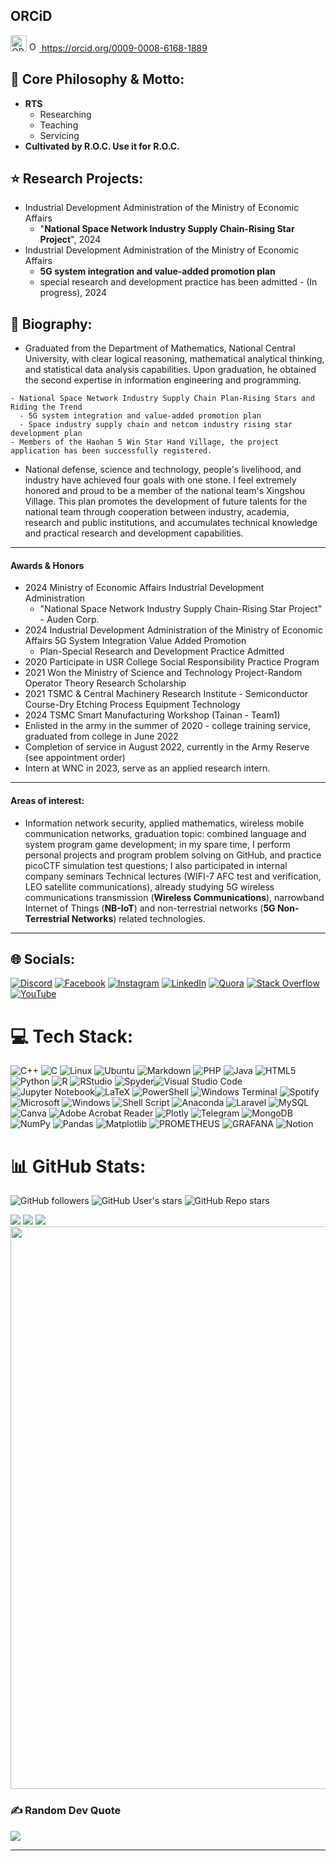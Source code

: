 ## ORCiD

<a href="https://orcid.org/0009-0008-6168-1889">
<a hex=#A6CE391>
<img alt="ORCiD logo" src="https://info.orcid.org/wp-content/uploads/2019/11/orcid_16x16.png" width="26" height="26" />
</a>

<a href="https://orcid.org/0009-0008-6168-1889">
<img alt="ORCID logo" src="https://info.orcid.org/wp-content/uploads/2019/11/orcid_16x16.png" width="16" height="16" />
https://orcid.org/0009-0008-6168-1889
</a>

## 🔰  **Core Philosophy & Motto**:
- **RTS**
  - Researching
  - Teaching
  - Servicing
- **Cultivated by R.O.C. Use it for R.O.C.**
## ⭐ **Research Projects**:
- Industrial Development Administration of the Ministry of Economic Affairs
  - "**National Space Network Industry Supply Chain-Rising Star Project**", 2024
- Industrial Development Administration of the Ministry of Economic Affairs
  - **5G system integration and value-added promotion plan**
  - special research and development practice has been admitted - (In progress), 2024

## 📌 **Biography**: 
- Graduated from the Department of Mathematics, National Central University, with clear logical reasoning, mathematical analytical thinking, and statistical data analysis capabilities. Upon graduation, he obtained the second expertise in information engineering and programming.
```
- National Space Network Industry Supply Chain Plan-Rising Stars and Riding the Trend
  - 5G system integration and value-added promotion plan
  - Space industry supply chain and netcom industry rising star development plan
- Members of the Haohan 5 Win Star Hand Village, the project application has been successfully registered.
```
- National defense, science and technology, people's livelihood, and industry have achieved four goals with one stone. I feel extremely honored and proud to be a member of the national team's Xingshou Village. This plan promotes the development of future talents for the national team through cooperation between industry, academia, research and public institutions, and accumulates technical knowledge and practical research and development capabilities.
------
#### Awards & Honors
- 2024 Ministry of Economic Affairs Industrial Development Administration
  - "National Space Network Industry Supply Chain-Rising Star Project" - Auden Corp.
- 2024 Industrial Development Administration of the Ministry of Economic Affairs 5G System Integration Value Added Promotion
  - Plan-Special Research and Development Practice Admitted
- 2020 Participate in USR College Social Responsibility Practice Program
- 2021 Won the Ministry of Science and Technology Project-Random Operator Theory Research Scholarship
- 2021 TSMC & Central Machinery Research Institute - Semiconductor Course-Dry Etching Process Equipment Technology
- 2024 TSMC Smart Manufacturing Workshop (Tainan - Team1)
- Enlisted in the army in the summer of 2020 - college training service, graduated from college in June 2022
- Completion of service in August 2022, currently in the Army Reserve (see appointment order)
- Intern at WNC in 2023, serve as an applied research intern.
------
#### Areas of interest: 
- Information network security, applied mathematics, wireless mobile communication networks, graduation topic: combined language and system program game development; in my spare time, I perform personal projects and program problem solving on GitHub, and practice picoCTF simulation test questions; I also participated in internal company seminars Technical lectures (WIFI-7 AFC test and verification, LEO satellite communications), already studying 5G wireless communications transmission (**Wireless Communications**), narrowband Internet of Things (**NB-IoT**) and non-terrestrial networks (**5G Non-Terrestrial Networks**) related technologies.

------
## 🌐 Socials:
[![Discord](https://img.shields.io/badge/Discord-%237289DA.svg?logo=discord&logoColor=white)](https://discord.gg/brian18088#7366) [![Facebook](https://img.shields.io/badge/Facebook-%231877F2.svg?logo=Facebook&logoColor=white)](https://www.facebook.com/brian.su.5648/) [![Instagram](https://img.shields.io/badge/Instagram-%23E4405F.svg?logo=Instagram&logoColor=white)](https://instagram.com/brian_su__) [![LinkedIn](https://img.shields.io/badge/LinkedIn-%230077B5.svg?logo=linkedin&logoColor=white)](https://www.linkedin.com/in/%E6%9F%8F%E7%91%9C-%E8%98%87-b6b875211/) [![Quora](https://img.shields.io/badge/Quora-%23B92B27.svg?logo=Quora&logoColor=white)](https://quora.com/profile/BrianSU) [![Stack Overflow](https://img.shields.io/badge/-Stackoverflow-FE7A16?logo=stack-overflow&logoColor=white)](https://stackoverflow.com/users/12910113/ncuma-brian)
[![YouTube](https://img.shields.io/badge/-Youtube-f44336?logo=Youtube&logoColor=white)](https://www.youtube.com/channel/UCF_YZdLPG_w6mLdoCi1Z-UQ)

# 💻 Tech Stack:
![C++](https://img.shields.io/badge/c++-%2300599C.svg?style=for-the-badge&logo=c%2B%2B&logoColor=white) ![C](https://img.shields.io/badge/c-%2300599C.svg?style=for-the-badge&logo=c&logoColor=white) ![Linux](https://img.shields.io/badge/Linux-FCC624?style=for-the-badge&logo=linux&logoColor=black) ![Ubuntu](https://img.shields.io/badge/Ubuntu-E95420?style=for-the-badge&logo=Ubuntu&logoColor=white)
![Markdown](https://img.shields.io/badge/markdown-%23000000.svg?style=for-the-badge&logo=markdown&logoColor=white) ![PHP](https://img.shields.io/badge/php-%23777BB4.svg?style=for-the-badge&logo=php&logoColor=white) ![Java](https://img.shields.io/badge/java-%23ED8B00.svg?style=for-the-badge&logo=java&logoColor=white) ![HTML5](https://img.shields.io/badge/html5-%23E34F26.svg?style=for-the-badge&logo=html5&logoColor=white) ![Python](https://img.shields.io/badge/python-3670A0?style=for-the-badge&logo=python&logoColor=ffdd54) ![R](https://img.shields.io/badge/r-%23276DC3.svg?style=for-the-badge&logo=r&logoColor=white) ![RStudio](https://img.shields.io/badge/RStudio-4285F4?style=for-the-badge&logo=rstudio&logoColor=white) ![Spyder](https://img.shields.io/badge/Spyder-838485?style=for-the-badge&logo=spyder%20ide&logoColor=maroon)![Visual Studio Code](https://img.shields.io/badge/Visual%20Studio%20Code-0078d7.svg?style=for-the-badge&logo=visual-studio-code&logoColor=white) ![Jupyter Notebook](https://img.shields.io/badge/jupyter-%23FA0F00.svg?style=for-the-badge&logo=jupyter&logoColor=white)![LaTeX](https://img.shields.io/badge/latex-%23008080.svg?style=for-the-badge&logo=latex&logoColor=white) ![PowerShell](https://img.shields.io/badge/PowerShell-%235391FE.svg?style=for-the-badge&logo=powershell&logoColor=white) ![Windows Terminal](https://img.shields.io/badge/Windows%20Terminal-%234D4D4D.svg?style=for-the-badge&logo=windows-terminal&logoColor=white) ![Spotify](https://img.shields.io/badge/Spotify-1ED760?style=for-the-badge&logo=spotify&logoColor=white) ![Microsoft](https://img.shields.io/badge/Microsoft-0078D4?style=for-the-badge&logo=microsoft&logoColor=white) ![Windows](https://img.shields.io/badge/Windows-0078D6?style=for-the-badge&logo=windows&logoColor=white)
![Shell Script](https://img.shields.io/badge/shell_script-%23121011.svg?style=for-the-badge&logo=gnu-bash&logoColor=white) 
![Anaconda](https://img.shields.io/badge/Anaconda-%2344A833.svg?style=for-the-badge&logo=anaconda&logoColor=white) ![Laravel](https://img.shields.io/badge/laravel-%23FF2D20.svg?style=for-the-badge&logo=laravel&logoColor=white) ![MySQL](https://img.shields.io/badge/mysql-%2300f.svg?style=for-the-badge&logo=mysql&logoColor=white) ![Canva](https://img.shields.io/badge/Canva-%2300C4CC.svg?style=for-the-badge&logo=Canva&logoColor=white) ![Adobe Acrobat Reader](https://img.shields.io/badge/Adobe%20Acrobat%20Reader-EC1C24.svg?style=for-the-badge&logo=Adobe%20Acrobat%20Reader&logoColor=white) ![Plotly](https://img.shields.io/badge/Plotly-%233F4F75.svg?style=for-the-badge&logo=plotly&logoColor=white) ![Telegram](https://img.shields.io/badge/Telegram-2CA5E0?style=for-the-badge&logo=telegram&logoColor=white) ![MongoDB](https://img.shields.io/badge/MongoDB-%234ea94b.svg?style=for-the-badge&logo=mongodb&logoColor=white) ![NumPy](https://img.shields.io/badge/numpy-%23013243.svg?style=for-the-badge&logo=numpy&logoColor=white) ![Pandas](https://img.shields.io/badge/pandas-%23150458.svg?style=for-the-badge&logo=pandas&logoColor=white) ![Matplotlib](https://img.shields.io/badge/Matplotlib-%23ffffff.svg?style=for-the-badge&logo=Matplotlib&logoColor=black) ![PROMETHEUS](https://img.shields.io/badge/prometheus-E6522C.svg?style=for-the-badge&logo=prometheus&logoColor=white&color=%23E6522C) ![GRAFANA](https://img.shields.io/badge/grafana-F46800.svg?style=for-the-badge&logo=grafana&logoColor=white&color=%23F46800) ![Notion](https://img.shields.io/badge/Notion-%23000000.svg?style=for-the-badge&logo=notion&logoColor=white)
# 📊 GitHub Stats:
![GitHub followers](https://img.shields.io/github/followers/brian09088)
![GitHub User's stars](https://img.shields.io/github/stars/brian09088)
![GitHub Repo stars](https://img.shields.io/github/stars/brian09088/NB-IoT-support-for-NTN)

![](http://github-profile-summary-cards.vercel.app/api/cards/profile-details?username=brian09088&theme=2077)
![](http://github-profile-summary-cards.vercel.app/api/cards/stats?username=brian09088&theme=2077)
![](http://github-profile-summary-cards.vercel.app/api/cards/repos-per-language?username=brian09088&theme=2077)
<img src="https://user-images.githubusercontent.com/74038190/212750672-2f3f2b50-c84f-4ed8-a60a-849ae69ff9df.gif" width="900">

### ✍️ Random Dev Quote
![](https://quotes-github-readme.vercel.app/api?type=horizontal&theme=gruvbox)

---
